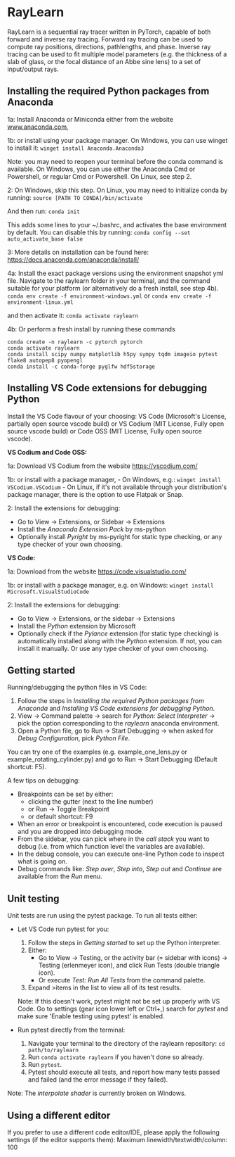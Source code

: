 # RayLearn

RayLearn is a sequential ray tracer written in PyTorch, capable of both forward and inverse ray tracing. Forward ray tracing can be used to compute ray positions, directions, pathlengths, and phase. Inverse ray tracing can be used to fit multiple model parameters (e.g. the thickness of a slab of glass, or the focal distance of an Abbe sine lens) to a set of input/output rays.

## Installing the required Python packages from Anaconda

1a: Install Anaconda or Miniconda either from the website www.anaconda.com,

1b: or install using your package manager. On Windows, you can use winget to install it:
`winget install Anaconda.Anaconda3`

Note: you may need to reopen your terminal before the conda command is available. On Windows, you can use either the Anaconda Cmd or Powershell, or regular Cmd or Powershell. On Linux, see step 2.

2: On Windows, skip this step. On Linux, you may need to initialize conda by running:
`source [PATH TO CONDA]/bin/activate`

And then run:
`conda init`

This adds some lines to your ~/.bashrc, and activates the base environment by default. You can disable this by running:
`conda config --set auto_activate_base false`

3: More details on installation can be found here: https://docs.anaconda.com/anaconda/install/

4a: Install the exact package versions using the environment snapshot yml file. Navigate to the raylearn folder in your terminal, and the command suitable for your platform (or alternatively do a fresh install, see step 4b).
`conda env create -f environment-windows.yml`
or
`conda env create -f environment-linux.yml`

and then activate it:
`conda activate raylearn`

4b: Or perform a fresh install by running these commands

```
conda create -n raylearn -c pytorch pytorch
conda activate raylearn
conda install scipy numpy matplotlib h5py sympy tqdm imageio pytest flake8 autopep8 pyopengl
conda install -c conda-forge pyglfw hdf5storage
```

## Installing VS Code extensions for debugging Python

Install the VS Code flavour of your choosing: VS Code (Microsoft's License, partially open source vscode build) or VS Codium (MIT License, Fully open source vscode build) or Code OSS (MIT License, Fully open source vscode).

**VS Codium and Code OSS:**

1a: Download VS Codium from the website https://vscodium.com/

1b: or install with a package manager,
    - On Windows, e.g.: `winget install VSCodium.VSCodium`
    - On Linux, if it's not available through your distribution's package manager, there is the option to use Flatpak or Snap.

2: Install the extensions for debugging:

- Go to View → Extensions, or Sidebar → Extensions
- Install the *Anaconda Extension Pack* by ms-python
- Optionally install *Pyright* by ms-pyright for static type checking,
  or any type checker of your own choosing.

**VS Code:**

1a: Download from the website https://code.visualstudio.com/

1b: or install with a package manager, e.g. on Windows: `winget install Microsoft.VisualStudioCode`

2: Install the extensions for debugging:

- Go to View → Extensions, or the sidebar → Extensions
- Install the *Python* extension by Microsoft
- Optionally check if the *Pylance* extension (for static type checking) is
  automatically installed along with the *Python* extension. If not, you can
  install it manually. Or use any type checker of your own choosing.

## Getting started

Running/debugging the python files in VS Code:

1. Follow the steps in *Installing the required Python packages from Anaconda* and *Installing VS Code extensions for debugging Python*.
2. View → Command palette → search for *Python: Select Interpreter* → pick the option corresponding to the *raylearn* anaconda environment.
3. Open a Python file, go to Run → Start Debugging → when asked for *Debug Configuration*, pick *Python File*.

You can try one of the examples (e.g. example_one_lens.py or example_rotating_cylinder.py) and go to Run → Start Debugging (Default shortcut: F5).

A few tips on debugging:

- Breakpoints can be set by either:
  - clicking the gutter (next to the line number)
  - or Run → Toggle Breakpoint
  - or default shortcut: F9
- When an error or breakpoint is encountered, code execution is paused and you are dropped into debugging mode.
- From the sidebar, you can pick where in the *call stack* you want to debug (i.e. from which function level the variables are available).
- In the debug console, you can execute one-line Python code to inspect what is going on.
- Debug commands like: *Step over*, *Step into*, *Step out* and *Continue* are available from the *Run* menu.

## Unit testing

Unit tests are run using the pytest package. To run all tests either:

- Let VS Code run pytest for you:
  
  1. Follow the steps in *Getting started* to set up the Python interpreter.
  2. Either:
     - Go to View → Testing, or the activity bar (= sidebar with icons) → Testing (erlenmeyer icon), and click Run Tests (double triangle icon).
     - Or execute *Test: Run All Tests* from the command palette.
  3. Expand >items in the list to view all of its test results.

  Note: If this doesn't work, pytest might not be set up properly with VS Code. Go to settings (gear icon lower left or Ctrl+,) search for *pytest* and make sure 'Enable testing using pytest' is enabled.

- Run pytest directly from the terminal:
  
  1. Navigate your terminal to the directory of the raylearn repository: `cd path/to/raylearn`
  2. Run `conda activate raylearn` if you haven't done so already.
  3. Run `pytest`.
  4. Pytest should execute all tests, and report how many tests passed and failed (and the error message if they failed).

Note: The *interpolate shader* is currently broken on Windows.

## Using a different editor

If you prefer to use a different code editor/IDE, please apply the following settings (if the editor supports them):
Maximum linewidth/textwidth/column: 100
